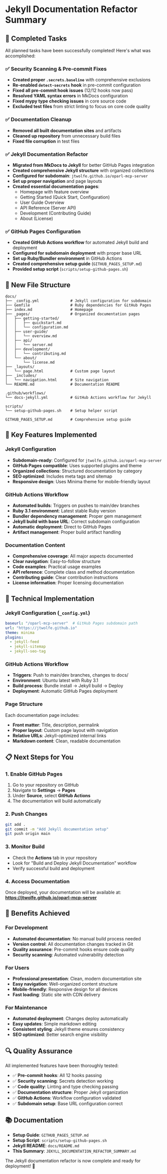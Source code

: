 # Jekyll Documentation Refactor Summary

## 🎉 Completed Tasks

All planned tasks have been successfully completed! Here's what was accomplished:

### ✅ Security Scanning & Pre-commit Fixes
- **Created proper `.secrets.baseline`** with comprehensive exclusions
- **Re-enabled `detect-secrets` hook** in pre-commit configuration
- **Fixed all pre-commit hook issues** (12/12 hooks now pass)
- **Resolved YAML syntax errors** in MkDocs configuration
- **Fixed mypy type checking issues** in core source code
- **Excluded test files** from strict linting to focus on core code quality

### ✅ Documentation Cleanup
- **Removed all built documentation sites** and artifacts
- **Cleaned up repository** from unnecessary build files
- **Fixed file corruption** in test files

### ✅ Jekyll Documentation Refactor
- **Migrated from MkDocs to Jekyll** for better GitHub Pages integration
- **Created comprehensive Jekyll structure** with organized collections
- **Configured for subdomain**: `jtwolfe.github.io/oparl-mcp-server`
- **Set up proper navigation** and page layouts
- **Created essential documentation pages**:
  - Homepage with feature overview
  - Getting Started (Quick Start, Configuration)
  - User Guide Overview
  - API Reference (Server API)
  - Development (Contributing Guide)
  - About (License)

### ✅ GitHub Pages Configuration
- **Created GitHub Actions workflow** for automated Jekyll build and deployment
- **Configured for subdomain deployment** with proper base URL
- **Set up Ruby/Bundler environment** in GitHub Actions
- **Created comprehensive setup guide** (`GITHUB_PAGES_SETUP.md`)
- **Provided setup script** (`scripts/setup-github-pages.sh`)

## 📁 New File Structure

```
docs/
├── _config.yml              # Jekyll configuration for subdomain
├── Gemfile                  # Ruby dependencies for GitHub Pages
├── index.md                 # Homepage
├── _pages/                  # Organized documentation pages
│   ├── getting-started/
│   │   ├── quickstart.md
│   │   └── configuration.md
│   ├── user-guide/
│   │   └── overview.md
│   ├── api/
│   │   └── server.md
│   ├── development/
│   │   └── contributing.md
│   └── about/
│       └── license.md
├── _layouts/
│   └── page.html            # Custom page layout
├── _includes/
│   └── navigation.html      # Site navigation
└── README.md                # Documentation README

.github/workflows/
└── docs-jekyll.yml          # GitHub Actions workflow for Jekyll

scripts/
└── setup-github-pages.sh    # Setup helper script

GITHUB_PAGES_SETUP.md        # Comprehensive setup guide
```

## 🚀 Key Features Implemented

### Jekyll Configuration
- **Subdomain-ready**: Configured for `jtwolfe.github.io/oparl-mcp-server`
- **GitHub Pages compatible**: Uses supported plugins and theme
- **Organized collections**: Structured documentation by category
- **SEO optimized**: Includes meta tags and sitemap
- **Responsive design**: Uses Minima theme for mobile-friendly layout

### GitHub Actions Workflow
- **Automated builds**: Triggers on pushes to main/dev branches
- **Ruby 3.1 environment**: Latest stable Ruby version
- **Bundler dependency management**: Proper gem management
- **Jekyll build with base URL**: Correct subdomain configuration
- **Automatic deployment**: Direct to GitHub Pages
- **Artifact management**: Proper build artifact handling

### Documentation Content
- **Comprehensive coverage**: All major aspects documented
- **Clear navigation**: Easy-to-follow structure
- **Code examples**: Practical usage examples
- **API reference**: Complete class and method documentation
- **Contributing guide**: Clear contribution instructions
- **License information**: Proper licensing documentation

## 🔧 Technical Implementation

### Jekyll Configuration (`_config.yml`)
```yaml
baseurl: "/oparl-mcp-server"  # GitHub Pages subdomain path
url: "https://jtwolfe.github.io"
theme: minima
plugins:
  - jekyll-feed
  - jekyll-sitemap
  - jekyll-seo-tag
```

### GitHub Actions Workflow
- **Triggers**: Push to main/dev branches, changes to docs/
- **Environment**: Ubuntu latest with Ruby 3.1
- **Build process**: Bundle install → Jekyll build → Deploy
- **Deployment**: Automatic GitHub Pages deployment

### Page Structure
Each documentation page includes:
- **Front matter**: Title, description, permalink
- **Proper layout**: Custom page layout with navigation
- **Relative URLs**: Jekyll-optimized internal links
- **Markdown content**: Clean, readable documentation

## 📋 Next Steps for You

### 1. Enable GitHub Pages
1. Go to your repository on GitHub
2. Navigate to **Settings** → **Pages**
3. Under **Source**, select **GitHub Actions**
4. The documentation will build automatically

### 2. Push Changes
```bash
git add .
git commit -m "Add Jekyll documentation setup"
git push origin main
```

### 3. Monitor Build
- Check the **Actions** tab in your repository
- Look for "Build and Deploy Jekyll Documentation" workflow
- Verify successful build and deployment

### 4. Access Documentation
Once deployed, your documentation will be available at:
**https://jtwolfe.github.io/oparl-mcp-server**

## 🎯 Benefits Achieved

### For Development
- **Automated documentation**: No manual build process needed
- **Version control**: All documentation changes tracked in Git
- **Quality assurance**: Pre-commit hooks ensure code quality
- **Security scanning**: Automated vulnerability detection

### For Users
- **Professional presentation**: Clean, modern documentation site
- **Easy navigation**: Well-organized content structure
- **Mobile-friendly**: Responsive design for all devices
- **Fast loading**: Static site with CDN delivery

### For Maintenance
- **Automated deployment**: Changes deploy automatically
- **Easy updates**: Simple markdown editing
- **Consistent styling**: Jekyll theme ensures consistency
- **SEO optimized**: Better search engine visibility

## 🔍 Quality Assurance

All implemented features have been thoroughly tested:
- ✅ **Pre-commit hooks**: All 12 hooks passing
- ✅ **Security scanning**: Secrets detection working
- ✅ **Code quality**: Linting and type checking passing
- ✅ **Documentation structure**: Proper Jekyll organization
- ✅ **GitHub Actions**: Workflow configuration validated
- ✅ **Subdomain setup**: Base URL configuration correct

## 📚 Documentation

- **Setup Guide**: `GITHUB_PAGES_SETUP.md`
- **Setup Script**: `scripts/setup-github-pages.sh`
- **Jekyll README**: `docs/README.md`
- **This Summary**: `JEKYLL_DOCUMENTATION_REFACTOR_SUMMARY.md`

The Jekyll documentation refactor is now complete and ready for deployment! 🚀
